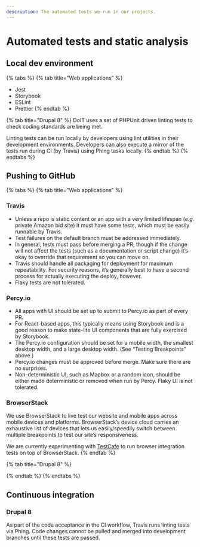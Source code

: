 ```yaml
---
description: The automated tests we run in our projects.
---
```


# Automated tests and static analysis

## Local dev environment

{% tabs %}
{% tab title="Web applications" %}
* Jest
* Storybook
* ESLint
* Prettier
{% endtab %}

{% tab title="Drupal 8" %}
DoIT uses a set of PHPUnit driven linting tests to check coding standards are being met.

Linting tests can be run locally by developers using lint utilities in their development environments. Developers can also execute a mirror of the tests run during CI \(by Travis\) using Phing tasks locally.
{% endtab %}
{% endtabs %}

## Pushing to GitHub

{% tabs %}
{% tab title="Web applications" %}
### Travis

* Unless a repo is static content or an app with a very limited lifespan \(_e.g._ private Amazon bid site\) it must have some tests, which must be easily runnable by Travis.
* Test failures on the default branch must be addressed immediately.
* In general, tests must pass before merging a PR, though if the change will not affect the tests \(such as a documentation or script change\) it’s okay to override that requirement so you can move on.
* Travis should handle all packaging for deployment for maximum repeatability. For security reasons, it’s generally best to have a second process for actually executing the deploy, however.
* Flaky tests are not tolerated.

### Percy.io

* All apps with UI should be set up to submit to Percy.io as part of every PR.
* For React-based apps, this typically means using Storybook and is a good reason to make state-lite UI components that are fully exercised by Storybook.
* The Percy.io configuration should be set for a mobile width, the smallest desktop width, and a large desktop width. \(See “Testing Breakpoints” above.\)
* Percy.io changes must be approved before merge. Make sure there are no surprises.
* Non-deterministic UI, such as Mapbox or a random icon, should be either made deterministic or removed when run by Percy. Flaky UI is not tolerated.

### BrowserStack

We use BrowserStack to live test our website and mobile apps across mobile devices and platforms. BrowserStack’s device cloud carries an exhaustive list of devices that lets us easily/speedily switch between multiple breakpoints to test our site’s responsiveness.

We are currently experimenting with [TestCafe](https://testcafe.devexpress.com/) to run browser integration tests on top of BrowserStack.
{% endtab %}

{% tab title="Drupal 8" %}

{% endtab %}
{% endtabs %}

## Continuous integration

### Drupal 8

As part of the code acceptance in the CI workflow, Travis runs linting tests via Phing. Code changes cannot be pulled and merged into development branches until these tests are passed.

